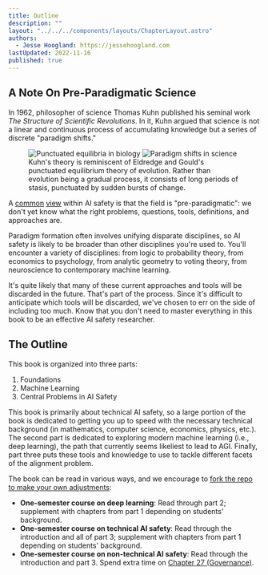 ```yaml
---
title: Outline
description: ""
layout: "../../../components/layouts/ChapterLayout.astro"
authors: 
  - Jesse Hoogland: https://jessehoogland.com
lastUpdated: 2022-11-16
published: true
---
```



## A Note On Pre-Paradigmatic Science

In 1962, philosopher of science Thomas Kuhn published his seminal work *The Structure of Scientific Revolutions*. In it, Kuhn argued that science is not a linear and continuous process of accumulating knowledge but a series of discrete "paradigm shifts." 

<figure>
  <div class="flex gap-4">
    <img src="" alt="Punctuated equilibria in biology" class="flex"/>
    <img src="" alt="Paradigm shifts in science" class="flex"/>
  </div>
  <caption> 
    Kuhn's theory is reminiscent of Eldredge and Gould's punctuated equilibrium theory of evolution. Rather than evolution being a gradual process, it consists of long periods of stasis, punctuated by sudden bursts of change. 
  </caption>
</figure>

A [common](https://www.alignmentforum.org/posts/P3Yt66Wh5g7SbkKuT/how-to-get-into-independent-research-on-alignment-agency#Preparadigmicity) [view](https://www.alignmentforum.org/posts/Kcbo4rXu3jYPnauoK/challenges-with-breaking-into-miri-style-research#FiYdq6pirAYMRnPJz) within AI safety is that the field is "pre-paradigmatic": we don't yet know what the right problems, questions, tools, definitions, and approaches are. 

Paradigm formation often involves unifying disparate disciplines, so AI safety is likely to be broader than other disciplines you're used to. You'll encounter a variety of disciplines: from logic to probability theory, from economics to psychology, from analytic geometry to voting theory, from neuroscience to contemporary machine learning. 

It's quite likely that many of these current approaches and tools will be discarded in the future. That's part of the process. Since it's difficult to anticipate which tools will be discarded, we've chosen to err on the side of including too much. Know that you don't need to master everything in this book to be an effective AI safety researcher.

## The Outline

This book is organized into three parts:

1. Foundations
2. Machine Learning
3. Central Problems in AI Safety
  
This book is primarily about technical AI safety, so a large portion of the book is dedicated to getting you up to speed with the necessary technical background (in mathematics, computer science, economics, physics, etc.). The second part is dedicated to exploring modern machine learning (i.e., deep learning), the path that currently seems likeliest to lead to AGI. Finally, part three puts these tools and knowledge to use to tackle different facets of the alignment problem. 

The book can be read in various ways, and we encourage to [fork the repo to make your own adjustments](https://github.com/jqhoogland/aligning-ai):

- **One-semester course on deep learning**: Read through part 2; supplement with chapters from part 1 depending on students' background.
- **One-semester course on technical AI safety**: Read through the introduction and all of part 3; supplement with chapters from part 1 depending on students' background.
- **One-semester course on non-technical AI safety**: Read through the introduction and part 3. Spend extra time on [Chapter 27 (Governance)](/3-problems/6-governance). 
